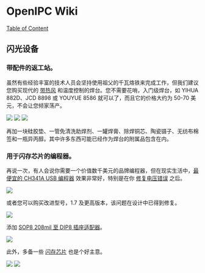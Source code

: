 # OpenIPC Wiki
[Table of Content](../README.zh.md)

闪光设备 
----------------------

### 带配件的返工站。

虽然有些经验丰富的技术人员会坚持使用祖父的千瓦烙铁来完成工作，但我们建议您购买现代的 [带热风](https://www.aliexpress.com/premium/soldering-station-hot-air.html) 和温度控制的焊台。您不需要花哨，入门级焊台，如 YIHUA 882D、JCD 8898 或 YOUYUE 8586 就可以了，而且它的价格大约为 50-70 美元，不会让您倾家荡产。

![](../images/equipment-jcd8898.webp)
![](../images/equipment-yihua882d.webp)
![](../images/equipment-youyue8586.webp)

再加一块硅胶垫、一管免清洗助焊剂、一罐焊膏、除焊铜芯、陶瓷镊子、无纺布棉签和一瓶异丙醇。其中许多东西可能已经作为焊台的附属品包含在内。

### 用于闪存芯片的编程器。

再说一次，有人会说你需要一个价值数千美元的品牌编程器，但在现实生活中，[最便宜的 CH341A USB 编程器](https://www.aliexpress.com/w/wholesale-ch341a-programmer.html) 效果非常好，特别是在你 [修复电压错误][1] 之后。

![](../images/equipment-ch341a.webp)

或者您可以购买改进型号，1.7 及更高版本，该问题在设计中已得到修复。

![](../images/equipment-ch341a-v17.webp)

添加 [SOP8 208mil 至 DIP8 插座适配器](https://www.aliexpress.com/w/wholesale-SOP8-208mil-to-DIP8-socket-adapter.html)。

![](../images/equipment-sop8-200mil.webp)

此外，多备一些 [闪存芯片](https://www.aliexpress.com/w/wholesale-25Q128-SOP8.html) 也是个好主意。

![](../images/hardware-w25q64fwsig.webp)
![](../images/hardware-w25q128jvsq.webp)


[1]: hardware-programmer-ch341a-voltage-fix.md
